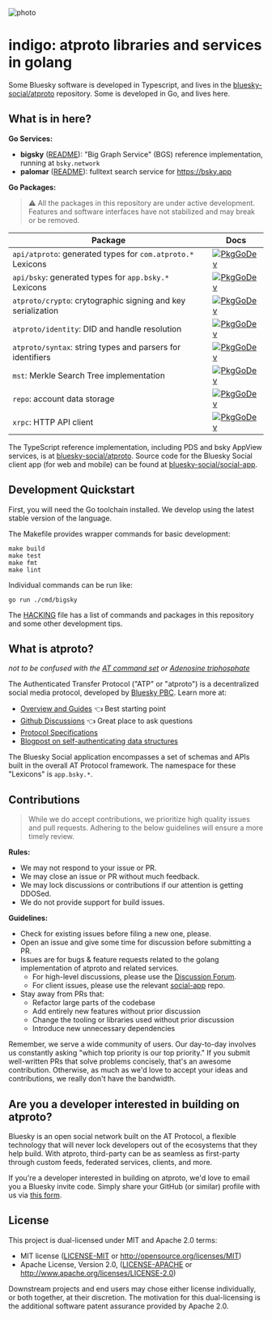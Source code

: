 
![photo](https://static.bnewbold.net/tmp/indigo_serac.jpeg)

indigo: atproto libraries and services in golang
================================================

Some Bluesky software is developed in Typescript, and lives in the [bluesky-social/atproto](https://github.com/bluesky-social/atproto) repository. Some is developed in Go, and lives here.

## What is in here?

**Go Services:**

* **bigsky** ([README](./cmd/bigsky/README.md)): "Big Graph Service" (BGS) reference implementation, running at `bsky.network`
* **palomar** ([README](./cmd/palomar/README.md)): fulltext search service for <https://bsky.app>

**Go Packages:**

> ⚠️  All the packages in this repository are under active development. Features and software interfaces have not stabilized and may break or be removed.

| Package  | Docs |
| -------- | ---- |
| `api/atproto`: generated types for `com.atproto.*` Lexicons | [![PkgGoDev](https://pkg.go.dev/badge/mod/github.com/bluesky-social/indigo/api/atproto)](https://pkg.go.dev/mod/github.com/bluesky-social/indigo/api/atproto) |
| `api/bsky`: generated types for `app.bsky.*` Lexicons | [![PkgGoDev](https://pkg.go.dev/badge/mod/github.com/bluesky-social/indigo/api/bsky)](https://pkg.go.dev/mod/github.com/bluesky-social/indigo/api/bsky) |
| `atproto/crypto`: crytographic signing and key serialization | [![PkgGoDev](https://pkg.go.dev/badge/mod/github.com/bluesky-social/indigo/atproto/crypto)](https://pkg.go.dev/mod/github.com/bluesky-social/indigo/atproto/crypto) |
| `atproto/identity`: DID and handle resolution | [![PkgGoDev](https://pkg.go.dev/badge/mod/github.com/bluesky-social/indigo/atproto/identity)](https://pkg.go.dev/mod/github.com/bluesky-social/indigo/atproto/identity) |
| `atproto/syntax`: string types and parsers for identifiers | [![PkgGoDev](https://pkg.go.dev/badge/mod/github.com/bluesky-social/indigo/atproto/syntax)](https://pkg.go.dev/mod/github.com/bluesky-social/indigo/atproto/syntax) |
| `mst`: Merkle Search Tree implementation | [![PkgGoDev](https://pkg.go.dev/badge/mod/github.com/bluesky-social/indigo/mst)](https://pkg.go.dev/mod/github.com/bluesky-social/indigo/mst) |
| `repo`: account data storage | [![PkgGoDev](https://pkg.go.dev/badge/mod/github.com/bluesky-social/indigo/repo)](https://pkg.go.dev/mod/github.com/bluesky-social/indigo/repo) |
| `xrpc`: HTTP API client | [![PkgGoDev](https://pkg.go.dev/badge/mod/github.com/bluesky-social/indigo/xrpc)](https://pkg.go.dev/mod/github.com/bluesky-social/indigo/xrpc) |

The TypeScript reference implementation, including PDS and bsky AppView services, is at [bluesky-social/atproto](https://github.com/bluesky-social/atproto). Source code for the Bluesky Social client app (for web and mobile) can be found at [bluesky-social/social-app](https://github.com/bluesky-social/social-app).


## Development Quickstart

First, you will need the Go toolchain installed. We develop using the latest stable version of the language.

The Makefile provides wrapper commands for basic development:

    make build
    make test
    make fmt
    make lint

Individual commands can be run like:

    go run ./cmd/bigsky

The [HACKING](./HACKING.md) file has a list of commands and packages in this repository and some other development tips.


## What is atproto?

*not to be confused with the [AT command set](https://en.wikipedia.org/wiki/Hayes_command_set) or [Adenosine triphosphate](https://en.wikipedia.org/wiki/Adenosine_triphosphate)*

The Authenticated Transfer Protocol ("ATP" or "atproto") is a decentralized social media protocol, developed by [Bluesky PBC](https://blueskyweb.xyz). Learn more at:

- [Overview and Guides](https://atproto.com/guides/overview) 👈 Best starting point
- [Github Discussions](https://github.com/bluesky-social/atproto/discussions) 👈 Great place to ask questions
- [Protocol Specifications](https://atproto.com/specs/atp)
- [Blogpost on self-authenticating data structures](https://blueskyweb.xyz/blog/3-6-2022-a-self-authenticating-social-protocol)

The Bluesky Social application encompasses a set of schemas and APIs built in the overall AT Protocol framework. The namespace for these "Lexicons" is `app.bsky.*`.


## Contributions

> While we do accept contributions, we prioritize high quality issues and pull requests. Adhering to the below guidelines will ensure a more timely review.

**Rules:**

- We may not respond to your issue or PR.
- We may close an issue or PR without much feedback.
- We may lock discussions or contributions if our attention is getting DDOSed.
- We do not provide support for build issues.

**Guidelines:**

- Check for existing issues before filing a new one, please.
- Open an issue and give some time for discussion before submitting a PR.
- Issues are for bugs & feature requests related to the golang implementation of atproto and related services.
  - For high-level discussions, please use the [Discussion Forum](https://github.com/bluesky-social/atproto/discussions).
  - For client issues, please use the relevant [social-app](https://github.com/bluesky-social/social-app) repo.
- Stay away from PRs that:
  - Refactor large parts of the codebase
  - Add entirely new features without prior discussion
  - Change the tooling or libraries used without prior discussion
  - Introduce new unnecessary dependencies

Remember, we serve a wide community of users. Our day-to-day involves us constantly asking "which top priority is our top priority." If you submit well-written PRs that solve problems concisely, that's an awesome contribution. Otherwise, as much as we'd love to accept your ideas and contributions, we really don't have the bandwidth.


## Are you a developer interested in building on atproto?

Bluesky is an open social network built on the AT Protocol, a flexible technology that will never lock developers out of the ecosystems that they help build. With atproto, third-party can be as seamless as first-party through custom feeds, federated services, clients, and more.

If you're a developer interested in building on atproto, we'd love to email you a Bluesky invite code. Simply share your GitHub (or similar) profile with us via [this form](https://forms.gle/BF21oxVNZiDjDhXF9).

## License

This project is dual-licensed under MIT and Apache 2.0 terms:

- MIT license ([LICENSE-MIT](https://github.com/bluesky-social/indigo/blob/main/LICENSE-MIT) or http://opensource.org/licenses/MIT)
- Apache License, Version 2.0, ([LICENSE-APACHE](https://github.com/bluesky-social/indigo/blob/main/LICENSE-APACHE) or http://www.apache.org/licenses/LICENSE-2.0)

Downstream projects and end users may chose either license individually, or both together, at their discretion. The motivation for this dual-licensing is the additional software patent assurance provided by Apache 2.0.
